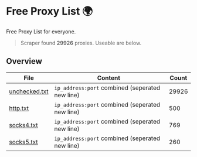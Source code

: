 
# Free Proxy List 🌍

Free Proxy List for everyone.
> Scraper found **29926** proxies. Useable are below.

## Overview

|File|Content|Count|
|----|-------|-----|
|[unchecked.txt](https://raw.githubusercontent.com/yemixzy/proxy-list/main/proxies/unchecked.txt)|`ip_address:port` combined (seperated new line)|29926|
|[http.txt](https://raw.githubusercontent.com/yemixzy/proxy-list/main/proxies/http.txt)|`ip_address:port` combined (seperated new line)|500|
|[socks4.txt](https://raw.githubusercontent.com/yemixzy/proxy-list/main/proxies/socks4.txt)|`ip_address:port` combined (seperated new line)|769|
|[socks5.txt](https://raw.githubusercontent.com/yemixzy/proxy-list/main/proxies/socks5.txt)|`ip_address:port` combined (seperated new line)|260|


